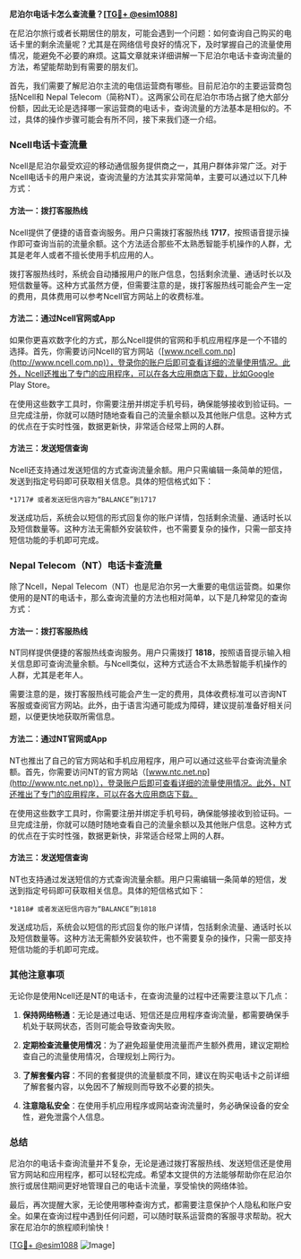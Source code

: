 **尼泊尔电话卡怎么查流量？[[TG💪+ @esim1088](https://t.me/s/esim1088)]**

在尼泊尔旅行或者长期居住的朋友，可能会遇到一个问题：如何查询自己购买的电话卡里的剩余流量呢？尤其是在网络信号良好的情况下，及时掌握自己的流量使用情况，能避免不必要的麻烦。这篇文章就来详细讲解一下尼泊尔电话卡查询流量的方法，希望能帮助到有需要的朋友们。

首先，我们需要了解尼泊尔主流的电信运营商有哪些。目前尼泊尔的主要运营商包括Ncell和 Nepal Telecom（简称NT）。这两家公司在尼泊尔市场占据了绝大部分份额，因此无论是选择哪一家运营商的电话卡，查询流量的方法基本是相似的。不过，具体的操作步骤可能会有所不同，接下来我们逐一介绍。

### Ncell电话卡查流量

Ncell是尼泊尔最受欢迎的移动通信服务提供商之一，其用户群体非常广泛。对于Ncell电话卡的用户来说，查询流量的方法其实非常简单，主要可以通过以下几种方式：

#### 方法一：拨打客服热线
Ncell提供了便捷的语音查询服务。用户只需拨打客服热线 **1717**，按照语音提示操作即可查询当前的流量余额。这个方法适合那些不太熟悉智能手机操作的人群，尤其是老年人或者不擅长使用手机应用的人。

拨打客服热线时，系统会自动播报用户的账户信息，包括剩余流量、通话时长以及短信数量等。这种方式虽然方便，但需要注意的是，拨打客服热线可能会产生一定的费用，具体费用可以参考Ncell官方网站上的收费标准。

#### 方法二：通过Ncell官网或App
如果你更喜欢数字化的方式，那么Ncell提供的官网和手机应用程序是一个不错的选择。首先，你需要访问Ncell的官方网站（[www.ncell.com.np](http://www.ncell.com.np)），登录你的账户后即可查看详细的流量使用情况。此外，Ncell还推出了专门的应用程序，可以在各大应用商店下载，比如Google Play Store。

在使用这些数字工具时，你需要注册并绑定手机号码，确保能够接收到验证码。一旦完成注册，你就可以随时随地查看自己的流量余额以及其他账户信息。这种方式的优点在于实时性强，数据更新快，非常适合经常上网的人群。

#### 方法三：发送短信查询
Ncell还支持通过发送短信的方式查询流量余额。用户只需编辑一条简单的短信，发送到指定号码即可获取相关信息。具体的短信格式如下：

```
*1717# 或者发送短信内容为“BALANCE”到1717
```

发送成功后，系统会以短信的形式回复你的账户详情，包括剩余流量、通话时长以及短信数量等。这种方法无需额外安装软件，也不需要复杂的操作，只需一部支持短信功能的手机即可完成。

### Nepal Telecom（NT）电话卡查流量

除了Ncell，Nepal Telecom（NT）也是尼泊尔另一大重要的电信运营商。如果你使用的是NT的电话卡，那么查询流量的方法也相对简单，以下是几种常见的查询方式：

#### 方法一：拨打客服热线
NT同样提供便捷的客服热线查询服务。用户只需拨打 **1818**，按照语音提示输入相关信息即可查询流量余额。与Ncell类似，这种方式适合不太熟悉智能手机操作的人群，尤其是老年人。

需要注意的是，拨打客服热线可能会产生一定的费用，具体收费标准可以咨询NT客服或查阅官方网站。此外，由于语言沟通可能成为障碍，建议提前准备好相关问题，以便更快地获取所需信息。

#### 方法二：通过NT官网或App
NT也推出了自己的官方网站和手机应用程序，用户可以通过这些平台查询流量余额。首先，你需要访问NT的官方网站（[www.ntc.net.np](http://www.ntc.net.np)），登录账户后即可查看详细的流量使用情况。此外，NT还推出了专门的应用程序，可以在各大应用商店下载。

在使用这些数字工具时，你需要注册并绑定手机号码，确保能够接收到验证码。一旦完成注册，你就可以随时随地查看自己的流量余额以及其他账户信息。这种方式的优点在于实时性强，数据更新快，非常适合经常上网的人群。

#### 方法三：发送短信查询
NT也支持通过发送短信的方式查询流量余额。用户只需编辑一条简单的短信，发送到指定号码即可获取相关信息。具体的短信格式如下：

```
*1818# 或者发送短信内容为“BALANCE”到1818
```

发送成功后，系统会以短信的形式回复你的账户详情，包括剩余流量、通话时长以及短信数量等。这种方法无需额外安装软件，也不需要复杂的操作，只需一部支持短信功能的手机即可完成。

### 其他注意事项

无论你是使用Ncell还是NT的电话卡，在查询流量的过程中还需要注意以下几点：

1. **保持网络畅通**：无论是通过电话、短信还是应用程序查询流量，都需要确保手机处于联网状态，否则可能会导致查询失败。
   
2. **定期检查流量使用情况**：为了避免超量使用流量而产生额外费用，建议定期检查自己的流量使用情况，合理规划上网行为。

3. **了解套餐内容**：不同的套餐提供的流量额度不同，建议在购买电话卡之前详细了解套餐内容，以免因不了解规则而导致不必要的损失。

4. **注意隐私安全**：在使用手机应用程序或网站查询流量时，务必确保设备的安全性，避免泄露个人信息。

### 总结

尼泊尔的电话卡查询流量并不复杂，无论是通过拨打客服热线、发送短信还是使用官方网站和应用程序，都可以轻松完成。希望本文提供的方法能够帮助你在尼泊尔旅行或居住期间更好地管理自己的电话卡流量，享受愉快的网络体验。

最后，再次提醒大家，无论使用哪种查询方式，都需要注意保护个人隐私和账户安全。如果在查询过程中遇到任何问题，可以随时联系运营商的客服寻求帮助。祝大家在尼泊尔的旅程顺利愉快！

[[TG💪+ @esim1088](https://t.me/s/esim1088) ![Image](https://i.postimg.cc/4NQfJmqS/Snipaste-2025-05-13-00-14-12.png)]